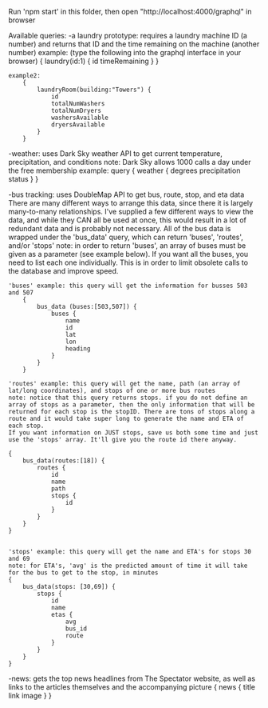 Run 'npm start' in this folder, then open "http://localhost:4000/graphql" in browser

Available queries:
-a laundry prototype: requires a laundry machine ID (a number) and returns that ID and the time remaining on the machine (another number)
    example: (type the following into the graphql interface in your browser)
        {
            laundry(id:1) {
                id
                timeRemaining
            }
        }
    
    example2: 
        { 
            laundryRoom(building:"Towers") {
                id
                totalNumWashers
                totalNumDryers
                washersAvailable
                dryersAvailable
            }
        }


-weather: uses Dark Sky weather API to get current temperature, precipitation, and conditions
    note: Dark Sky allows 1000 calls a day under the free membership
    example:
        query {
            weather {
                degrees
                precipitation
                status
            }
        }

-bus tracking: uses DoubleMap API to get bus, route, stop, and eta data
    There are many different ways to arrange this data, since there it is largely many-to-many relationships.
    I've supplied a few different ways to view the data, and while they CAN all be used at once, this would result in a lot of redundant data and is probably not necessary. All of the bus data is wrapped under the 'bus_data' query, which can return 'buses', 'routes', and/or 'stops'
    note: in order to return 'buses', an array of buses must be given as a parameter (see example below). If you want all the buses, you need to list each one individually. This is in order to limit obsolete calls to the database and improve speed.

    'buses' example: this query will get the information for busses 503 and 507
        {
            bus_data (buses:[503,507]) {
                buses {
                    name
                    id
                    lat
                    lon
                    heading
                }
            }
        }

    'routes' example: this query will get the name, path (an array of lat/long coordinates), and stops of one or more bus routes
    note: notice that this query returns stops. if you do not define an array of stops as a parameter, then the only information that will be returned for each stop is the stopID. There are tons of stops along a route and it would take super long to generate the name and ETA of each stop.
    If you want information on JUST stops, save us both some time and just use the 'stops' array. It'll give you the route id there anyway.

    {
        bus_data(routes:[18]) {
            routes {
                id
                name
                path
                stops {
                    id
                }
            }
        }
    }


    'stops' example: this query will get the name and ETA's for stops 30 and 69
    note: for ETA's, 'avg' is the predicted amount of time it will take for the bus to get to the stop, in minutes
    {
        bus_data(stops: [30,69]) {
            stops {
                id
                name
                etas {
                    avg
                    bus_id
                    route
                }
            }
        }
    }

-news: gets the top news headlines from The Spectator website, as well as links to the articles themselves and the accompanying picture
    { 
        news {
            title
            link
            image
            }
    }
